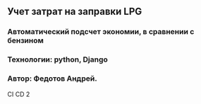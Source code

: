 ## Учет затрат на заправки LPG
### Автоматический подсчет экономии, в сравнении с бензином
### Технологии: python, Django 
### Автор: Федотов Андрей.
CI CD
2